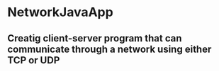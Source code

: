 # NetworkJavaApp
## Creatig client-server program that can communicate through a network using either TCP or UDP